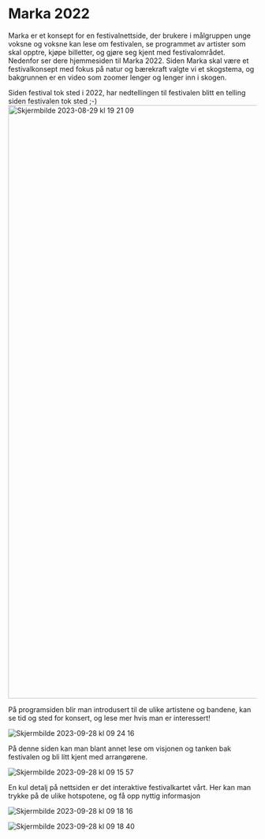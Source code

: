 # Marka 2022

Marka er et konsept for en festivalnettside, der brukere i målgruppen unge voksne og voksne kan lese om festivalen, se programmet av artister som skal opptre, kjøpe billetter, og gjøre seg kjent med festivalområdet. Nedenfor ser dere hjemmesiden til Marka 2022. Siden Marka skal være et festivalkonsept med fokus på natur og bærekraft valgte vi et skogstema, og bakgrunnen er en video som zoomer lenger og lenger inn i skogen.

Siden festival tok sted i 2022, har nedtellingen til festivalen blitt en telling siden festivalen tok sted ;-) 
<img width="1205" alt="Skjermbilde 2023-08-29 kl  19 21 09" src="https://github.com/JosteinKleveland/Nettside-utvikling-HTML-Javascript-CSS/assets/145903141/27c39e2f-9a51-49d9-992d-04779dc5d64d">

På programsiden blir man introdusert til de ulike artistene og bandene, kan se tid og sted for konsert, og lese mer hvis man er interessert! 

![Skjermbilde 2023-09-28 kl  09 24 16](https://github.com/JosteinKleveland/Nettside-utvikling-HTML-Javascript-CSS/assets/145903141/990096a5-289d-4910-813c-c1300d1b9140)

På denne siden kan man blant annet lese om visjonen og tanken bak festivalen og bli litt kjent med arrangørene.  

![Skjermbilde 2023-09-28 kl  09 15 57](https://github.com/JosteinKleveland/Nettside-utvikling-HTML-Javascript-CSS/assets/145903141/435d83af-e0a3-42cc-825c-40ecdee62871)

En kul detalj på nettsiden er det interaktive festivalkartet vårt. Her kan man trykke på de ulike hotspotene, og få opp nyttig informasjon 

![Skjermbilde 2023-09-28 kl  09 18 16](https://github.com/JosteinKleveland/Nettside-utvikling-HTML-Javascript-CSS/assets/145903141/28d07627-2749-4d01-a649-679dd2e30371)

![Skjermbilde 2023-09-28 kl  09 18 40](https://github.com/JosteinKleveland/Nettside-utvikling-HTML-Javascript-CSS/assets/145903141/6fb831c7-8b51-43fa-aee7-3e288ed77ac8)


